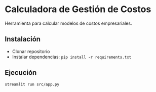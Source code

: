 # Calculadora de Gestión de Costos

Herramienta para calcular modelos de costos empresariales.

## Instalación
- Clonar repositorio
- Instalar dependencias: `pip install -r requirements.txt`

## Ejecución
`streamlit run src/app.py`
